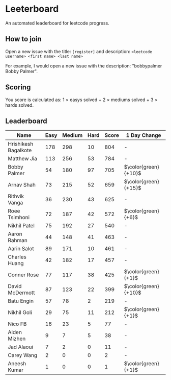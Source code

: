 # Leeterboard

An automated leaderboard for leetcode progress.

## How to join

Open a new issue with the title: `[register]` and description:
`<leetcode username> <first name> <last name>`

For example, I would open a new issue with the description: "bobbypalmer Bobby Palmer".

## Scoring

You score is calculated as:
1 $\times$ easys solved + 2 $\times$ mediums solved + 3 $\times$ hards solved.

## Leaderboard
| Name | Easy | Medium | Hard | Score | 1 Day Change |
| --- | --- | --- | --- | --- | --- |
| Hrishikesh Bagalkote | 178 | 298 | 10 | 804 | - |
| Matthew Jia | 113 | 256 | 53 | 784 | - |
| Bobby Palmer | 54 | 180 | 97 | 705 | $\color{green}{+10}$ |
| Arnav Shah | 73 | 215 | 52 | 659 | $\color{green}{+15}$ |
| Rithvik Vanga | 36 | 230 | 43 | 625 | - |
| Roee Tsimhoni | 72 | 187 | 42 | 572 | $\color{green}{+6}$ |
| Nikhil Patel | 75 | 192 | 27 | 540 | - |
| Aaron Rahman | 44 | 148 | 41 | 463 | - |
| Aarin Salot | 89 | 171 | 10 | 461 | - |
| Charles Huang | 42 | 182 | 17 | 457 | - |
| Conner Rose | 77 | 117 | 38 | 425 | $\color{green}{+1}$ |
| David McDermott | 87 | 123 | 22 | 399 | $\color{green}{+10}$ |
| Batu Engin | 57 | 78 | 2 | 219 | - |
| Nikhil Goli | 29 | 75 | 11 | 212 | $\color{green}{+1}$ |
| Nico FB | 16 | 23 | 5 | 77 | - |
| Aiden Mizhen | 9 | 7 | 5 | 38 | - |
| Jad Alaoui | 7 | 2 | 0 | 11 | - |
| Carey Wang | 2 | 0 | 0 | 2 | - |
| Aneesh Kumar | 1 | 0 | 0 | 1 | $\color{green}{+1}$ |
